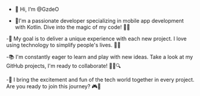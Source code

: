 - 👋 Hi, I’m @GzdeO
  
- 💫I'm a passionate developer specializing in mobile app development with Kotlin. Dive into the magic of my code! 🚀📱

-🌟 My goal is to deliver a unique experience with each new project. I love using technology to simplify people's lives. 🌈💡

-📚 I'm constantly eager to learn and play with new ideas. Take a look at my GitHub projects, I'm ready to collaborate! 👨‍💻🔍

-🎉 I bring the excitement and fun of the tech world together in every project. Are you ready to join this journey? 🎮🤝




